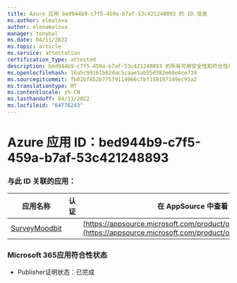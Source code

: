 ```yaml
---
title: Azure 应用 bed944b9-c7f5-459a-b7af-53c421248893 的 ID 信息
ms.author: elmalova
author: elenamalova
manager: tonybal
ms.date: 04/11/2022
ms.topic: article
ms.service: attestation
certification_type: attested
description: bed944b9-c7f5-459a-b7af-53c421248893 的所有可用安全性和符合性信息。
ms.openlocfilehash: 16a5c99161b02dac5caae5ab55d382e60e4ce739
ms.sourcegitcommit: fb02bf852b775f9114966cfbf158197149ec95a2
ms.translationtype: MT
ms.contentlocale: zh-CN
ms.lasthandoff: 04/11/2022
ms.locfileid: "64776243"
---
```

# <a name="azure-app-id-bed944b9-c7f5-459a-b7af-53c421248893"></a>Azure 应用 ID：bed944b9-c7f5-459a-b7af-53c421248893


### <a name="apps-associated-with-this-id"></a>与此 ID 关联的应用：
| **应用名称** | **认证** | **在 AppSource 中查看** |
|--------------|---------------|-----------------------|
| [SurveyMoodbit](../forward/WA200003925.md) |  | [https://appsource.microsoft.com/product/office/WA200003925](https://appsource.microsoft.com/product/office/WA200003925) |

### <a name="microsoft-365-app-compliance-status"></a>Microsoft 365应用符合性状态
- Publisher证明状态：已完成
